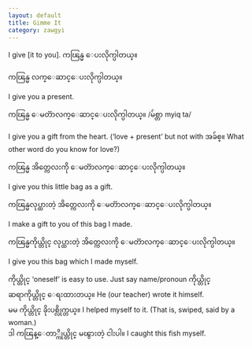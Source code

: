 ```yaml
---
layout: default
title: Gimme It
category: zawgyi
---
```


<p>I give [it to you]. <span class='zawgyi'>ကၽြန္မ ေပးလိုက္ပါတယ္။</span></p>

<p class='my'><span class='zawgyi'>ကၽြန္မ လက္ေဆာင္ေပးလိုက္ပါတယ္။</span></p>
<p class='hide-this'>I give you a present.</p>

<p class='my'><span class='zawgyi'>ကၽြန္မ ေမတၱာလက္ေဆာင္ေပးလိုက္ပါတယ္။ </span>/<span class='mm3'>မ်စ္တာ </span>myiq ta/</p>
<p class='hide-this'>I give you a gift from the heart. (‘love + present’ but not with<span class='zawgyi'> အခ်စ္။ </span>What other word do you know for love?)</p>

<p class='my'><span class='zawgyi'>ကၽြန္မ အိတ္ကေလးကို ေမတၱာလက္ေဆာင္ေပးလိုက္ပါတယ္။</span></p>
<p class='hide-this'>I give you this little bag as a gift.</p>

<p class='my'><span class='zawgyi'>ကၽြန္မလုပ္ထားတဲ့ အိတ္ကေလးကို ေမတၱာလက္ေဆာင္ေပးလိုက္ပါတယ္။</span></p>
<p class='hide-this'>I make a gift to you of this bag I made.</p>

<p class='my'><span class='zawgyi'>ကၽြန္မကိုယ္တိုင္ လုပ္ထားတဲ့ အိတ္ကေလးကို ေမတၱာလက္ေဆာင္ေပးလိုက္ပါတယ္။</span></p>
<p class='hide-this'>I give you this bag which I made myself.</p>

<p><span class='zawgyi'>ကိုယ္တိုင္</span> ‘oneself’ is easy to use. Just say name/pronoun <span class='mm3'>ကိုယ္တိုင္</span><br>
<span class='zawgyi'>ဆရာကိုယ္တိုင္ ေရးထားတယ္။</span> He (our teacher) wrote it himself.<br>
<span class='zawgyi'>မမ ကိုယ္တိုင္ ခိုးပစ္လိုက္တယ္။</span> I helped myself to it. (That is, swiped, said by a woman.)<br>
<span class='zawgyi'>ဒါ ကၽြန္ေတာ္ကိုယ္တိုင္ မၽွားတဲ့ ငါးပါ။</span> I caught this fish myself.</p>

